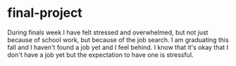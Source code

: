# final-project

During finals week I have felt stressed and overwhelmed, but not just because of school work, but because of the job search. I am graduating this fall and I haven't found a job yet and I feel behind. I know that it's okay that I don't have a job yet but the expectation to have one is stressful. 
